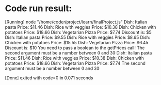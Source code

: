 # Code run result:

[Running] node "/home/coder/project/learn/finalProject.js"
Dish: Italian pasta Price: $11.46
Dish: Rice with veggies Price: $10.38
Dish: Chicken with potatoes Price: $18.66
Dish: Vegetarian Pizza Price: $7.74
Discount is: $5
Dish: Italian pasta Price: $9.55
Dish: Rice with veggies Price: $8.65
Dish: Chicken with potatoes Price: $15.55
Dish: Vegetarian Pizza Price: $6.45
Discount is: $10
You need to pass a boolean to the getPrices call!
The second argument must be a number between 0 and 30
Dish: Italian pasta Price: $11.46
Dish: Rice with veggies Price: $10.38
Dish: Chicken with potatoes Price: $18.66
Dish: Vegetarian Pizza Price: $7.74
The second argument must be a number between 0 and 30

[Done] exited with code=0 in 0.071 seconds
